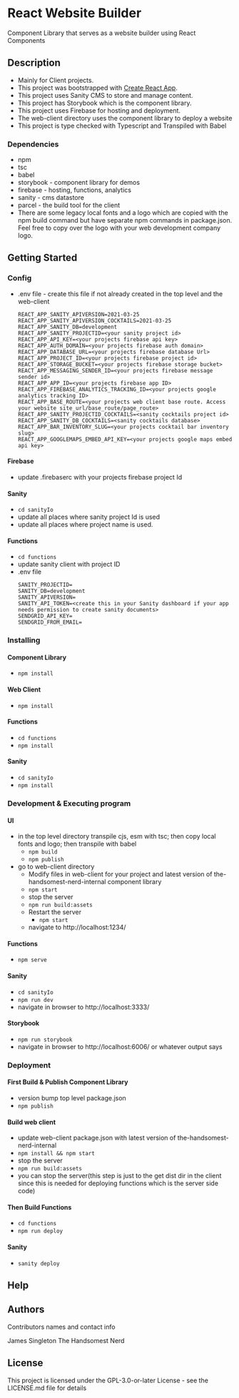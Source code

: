 # React Website Builder

Component Library that serves as a website builder using React Components

## Description

* Mainly for Client projects.
* This project was bootstrapped with [Create React App](https://github.com/facebook/create-react-app).
* This project uses Sanity CMS to store and manage content.
* This project has Storybook which is the component library.
* This project uses Firebase for hosting and deployment.
* The web-client directory uses the component library to deploy a website
* This project is type checked with Typescript and Transpiled with Babel

### Dependencies
* npm
* tsc
* babel
* storybook - component library for demos
* firebase - hosting, functions, analytics
* sanity - cms datastore
* parcel - the build tool for the client
* There are some legacy local fonts and a logo which are copied with the npm 
  build command but have separate npm commands in package.json. Feel free to
  copy over the logo with your web development company logo.

## Getting Started
### Config
* .env file - create this file if not already created in the top level and the web-client
  ```
  REACT_APP_SANITY_APIVERSION=2021-03-25
  REACT_APP_SANITY_APIVERSION_COCKTAILS=2021-03-25
  REACT_APP_SANITY_DB=development
  REACT_APP_SANITY_PROJECTID=<your sanity project id>
  REACT_APP_API_KEY=<your projects firebase api key>
  REACT_APP_AUTH_DOMAIN=<your projects firebase auth domain>
  REACT_APP_DATABASE_URL=<your projects firebase database Url>
  REACT_APP_PROJECT_ID=<your projects firebase project id>
  REACT_APP_STORAGE_BUCKET=<your projects firebase storage bucket>
  REACT_APP_MESSAGING_SENDER_ID=<your projects firebase message sender id>
  REACT_APP_APP_ID=<your projects firebase app ID>
  REACT_APP_FIREBASE_ANALYTICS_TRACKING_ID=<your projects google analytics tracking ID>
  REACT_APP_BASE_ROUTE=<your projects web client base route. Access your website site_url/base_route/page_route>
  REACT_APP_SANITY_PROJECTID_COCKTAILS=<sanity cocktails project id>
  REACT_APP_SANITY_DB_COCKTAILS=<sanity cocktails database>
  REACT_APP_BAR_INVENTORY_SLUG=<your projects cocktail bar inventory slug>
  REACT_APP_GOOGLEMAPS_EMBED_API_KEY=<your projects google maps embed api key>
  ```

#### Firebase
* update .firebaserc with your projects firebase project Id
#### Sanity
* ```cd sanityIo```
* update all places where sanity project Id is used
* update all places where project name is used.
#### Functions
* ```cd functions```
* update sanity client with project ID
* .env file
  ```
  SANITY_PROJECTID=
  SANITY_DB=development
  SANITY_APIVERSION=
  SANITY_API_TOKEN=<create this in your Sanity dashboard if your app needs permission to create sanity documents>
  SENDGRID_API_KEY=
  SENDGRID_FROM_EMAIL=
  ```
### Installing
#### Component Library
* ```npm install```
#### Web Client
* ```npm install```
#### Functions
* ```cd functions```
* ```npm install```
#### Sanity
* ```cd sanityIo```
* ```npm install```

### Development & Executing program
#### UI
* in the top level directory transpile cjs, esm with tsc; then copy local fonts and logo; then transpile with babel
  * ```npm build```
  * ```npm publish```
* go to web-client directory
  * Modify files in web-client for your project and latest version of the-handsomest-nerd-internal component library
  * ```npm start```
  * stop the server
  * ```npm run build:assets```
  * Restart the server
    * ```npm start```
  * navigate to http://localhost:1234/
#### Functions
* ```npm serve```
#### Sanity
* ```cd sanityIo```
* ```npm run dev```
* navigate in browser to http://localhost:3333/
#### Storybook
 * ```npm run storybook```
 * navigate in browser to http://localhost:6006/ or whatever output says

### Deployment
#### First Build & Publish Component Library
* version bump top level package.json
* ```npm publish```
#### Build web client
* update web-client package.json with latest version of the-handsomest-nerd-internal
* ```npm install && npm start```
* stop the server
* ```npm run build:assets```
* you can stop the server(this step is just to the get dist dir in the client since this is needed for deploying functions which is the server side code)
#### Then Build Functions
* ```cd functions```
* ```npm run deploy```
#### Sanity
* ```sanity deploy```

## Help

## Authors

Contributors names and contact info

James Singleton
The Handsomest Nerd

## License

This project is licensed under the GPL-3.0-or-later License - see the LICENSE.md file for details